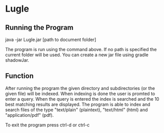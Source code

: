 # Lugle

## Running the Program

java -jar Lugle.jar [path to document folder]

The program is run using the command above. If no path is specified the current folder will be used.
You can create a new jar file using gradle shadowJar.


## Function

After running the program the given directory and subdirectories (or the given file) will be indexed.
When indexing is done the user is promted to enter a query. When the query is entered the index is searched and the 10 best matching results are displayed.
The program is able to index and search files of the type "text/plain" (plaintext), "text/html" (html) and "application/pdf" (pdf).

To exit the program press ctrl-d or ctrl-c


